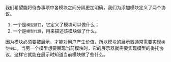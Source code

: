 我们希望能将待办事项中各模块之间分隔更加明确，我们为添加模块定义了两个协议。
1. 一个是`模型接口`，它定义了模块可以做什么；
2. 一个是`模型代理`，用来描述该模块做了什么。

因为模块必须要被展示，才能对用户产生价值，所以模块的展示器通常需要实现`模型接口`。当另一个模型想要展现当前模块时，它的展示器就需要实现模型的委托协议，这样它就能在展示时知道当前模块做了些什么。


